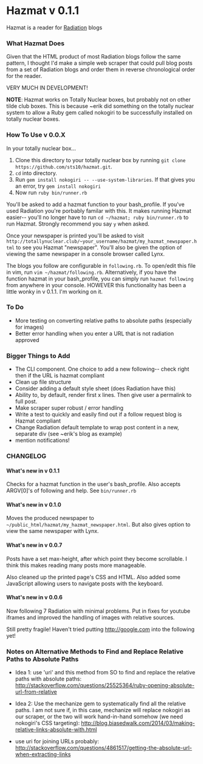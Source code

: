 # Hazmat v 0.1.1

Hazmat is a reader for [Radiation](https://github.com/sts10/radiation) blogs

### What Hazmat Does

Given that the HTML product of most Radiation blogs follow the same pattern, I thought I'd make a simple web scraper that could pull blog posts from a set of Radiation blogs and order them in reverse chronological order for the reader. 

VERY MUCH IN DEVELOPMENT!

**NOTE**: Hazmat works on Totally Nuclear boxes, but probably not on other tilde club boxes. This is because ~erik did something on the totally nuclear system to allow a Ruby gem called nokogiri to be successfully installed on totally nuclear boxes. 

### How To Use v 0.0.X

In your totally nuclear box...

1. Clone this directory to your totally nuclear box by running `git clone https://github.com/sts10/hazmat.git`.
2. `cd` into directory. 
3. Run `gem install nokogiri -- --use-system-libraries`. If that gives you an error, try `gem install nokogiri`
4. Now run `ruby bin/runner.rb`

You'll be asked to add a hazmat function to your bash_profile. If you've used Radiation you're porbably familar with this. It makes running Hazmat easier-- you'll no longer have to run `cd ~/hazmat; ruby bin/runner.rb` to run Hazmat. Strongly recommend you say `y` when asked. 

Once your newspaper is printed you'll be asked to visit `http://totallynuclear.club/~your_username/hazmat/my_hazmat_newspaper.html` to see you Hazmat "newspaper". You'll also be given the option of viewing the same newspaper in a console browser called Lynx.

The blogs you follow are configurable in `following.rb`. To open/edit this file in vim, run `vim ~/hazmat/following.rb`. Alternatively, if you have the function hazmat in your bash_profile, you can simply run `hazmat following` from anywhere in your console. HOWEVER this functionality has been a little wonky in v 0.1.1. I'm working on it. 


### To Do
- More testing on converting relative paths to absolute paths (especially for images)
- Better error handling when you enter a URL that is not radiation approved

### Bigger Things to Add
- The CLI component. One choice to add a new following-- check right then if the URL is hazmat compliant
- Clean up  file structure
- Consider adding a default style sheet (does Radiation have this)
- Ability to, by default, render first x lines. Then give user a permalink to full post.
- Make scraper super robust / error handling
- Write a test to quickly and easily find out if a follow request blog is Hazmat compliant
- Change Radiation default template to wrap post content in a new, separate div (see ~erik's blog as example)
- mention notifications! 

### CHANGELOG

#### What's new in v 0.1.1

Checks for a hazmat function in the user's bash_profile. Also accepts ARGV[0]'s of following and help. See `bin/runner.rb`

#### What's new in v 0.1.0

Moves the produced newspaper to `~/public_html/hazmat/my_hazmat_newspaper.html`. But also gives option to view the same newspaper with Lynx.

#### What's new in v 0.0.7

Posts have a set max-height, after which point they become scrollable. I think this makes reading many posts more manageable. 

Also cleaned up the printed page's CSS and HTML. Also added some JavaScript allowing users to navigate posts with the keyboard.

#### What's new in v 0.0.6 

Now following 7 Radiation with minimal problems. Put in fixes for youtube iframes and improved the handling of images with relative sources. 

Still pretty fragile! Haven't tried putting http://google.com into the following yet!


### Notes on Alternative Methods to Find and Replace Relative Paths to Absolute Paths 

- Idea 1: use 'uri' and this method from SO to find and replace the relative paths with absolute paths: http://stackoverflow.com/questions/25525364/ruby-opening-absolute-url-from-relative

- Idea 2: Use the mechanize gem to systematically find all the relative paths. I am not sure if, in this case, mechanize will replace nokogiri as our scraper, or the two will work hand-in-hand somehow (we need nokogiri's CSS targeting): http://blog.biasedwalk.com/2014/03/making-relative-links-absolute-with.html

- use uri for joining URLs probably: http://stackoverflow.com/questions/4861517/getting-the-absolute-url-when-extracting-links 

